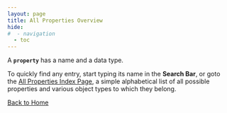 ```yaml
---
layout: page
title: All Properties Overview
hide:
#  - navigation
  - toc
---
```


A **`property`** has a name and a data type.

To quickly find any entry, start typing its name in the **Search Bar**, or goto the [All Properties Index Page](index-properties.md), a simple alphabetical list of all possible properties and various object types to which they belong.

[Back to Home](index.md)



 
